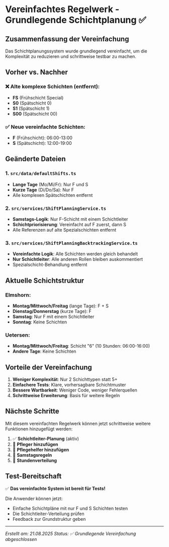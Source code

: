 # Vereinfachtes Regelwerk - Grundlegende Schichtplanung ✅

## Zusammenfassung der Vereinfachung

Das Schichtplanungssystem wurde grundlegend vereinfacht, um die Komplexität zu reduzieren und schrittweise testbar zu machen.

## Vorher vs. Nachher

### ❌ Alte komplexe Schichten (entfernt):
- **FS** (Frühschicht Special)
- **S0** (Spätschicht 0) 
- **S1** (Spätschicht 1)
- **S00** (Spätschicht 00)

### ✅ Neue vereinfachte Schichten:
- **F** (Frühschicht): 06:00-13:00
- **S** (Spätschicht): 12:00-19:00

## Geänderte Dateien

### 1. `src/data/defaultShifts.ts`
- **Lange Tage** (Mo/Mi/Fr): Nur F und S
- **Kurze Tage** (Di/Do/Sa): Nur F
- Alle komplexen Spätschichten entfernt

### 2. `src/services/ShiftPlanningService.ts`
- **Samstags-Logik**: Nur F-Schicht mit einem Schichtleiter
- **Schichtpriorisierung**: Vereinfacht auf F zuerst, dann S
- Alle Referenzen auf alte Spezialschichten entfernt

### 3. `src/services/ShiftPlanningBacktrackingService.ts`
- **Vereinfachte Logik**: Alle Schichten werden gleich behandelt
- **Nur Schichtleiter**: Alle anderen Rollen bleiben auskommentiert
- Spezialschicht-Behandlung entfernt

## Aktuelle Schichtstruktur

### Elmshorn:
- **Montag/Mittwoch/Freitag** (lange Tage): F + S
- **Dienstag/Donnerstag** (kurze Tage): F
- **Samstag**: Nur F mit einem Schichtleiter
- **Sonntag**: Keine Schichten

### Uetersen:
- **Montag/Mittwoch/Freitag**: Schicht "6" (10 Stunden: 06:00-16:00)
- **Andere Tage**: Keine Schichten

## Vorteile der Vereinfachung

1. **Weniger Komplexität**: Nur 2 Schichttypen statt 5+
2. **Einfachere Tests**: Klare, vorhersagbare Schichtmuster
3. **Bessere Wartbarkeit**: Weniger Code, weniger Fehlerquellen
4. **Schrittweise Erweiterung**: Basis für weitere Regeln

## Nächste Schritte

Mit diesem vereinfachten Regelwerk können jetzt schrittweise weitere Funktionen hinzugefügt werden:

1. ✅ **Schichtleiter-Planung** (aktiv)
2. 🔄 **Pfleger hinzufügen**
3. 🔄 **Pflegehelfer hinzufügen**
4. 🔄 **Samstagsregeln**
5. 🔄 **Stundenverteilung**

## Test-Bereitschaft

✅ **Das vereinfachte System ist bereit für Tests!**

Die Anwender können jetzt:
- Einfache Schichtpläne mit nur F und S Schichten testen
- Die Schichtleiter-Verteilung prüfen
- Feedback zur Grundstruktur geben

---
*Erstellt am: 21.08.2025*
*Status: ✅ Grundlegende Vereinfachung abgeschlossen*